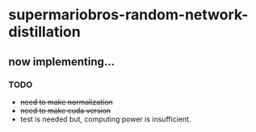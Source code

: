 # supermariobros-random-network-distillation

## now implementing...

### TODO
- ~~need to make normalization~~
- ~~need to make cuda version~~
- test is needed but, computing power is insufficient.
